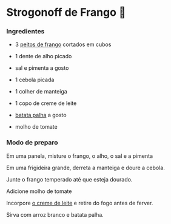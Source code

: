 # Strogonoff de Frango :chicken:

### Ingredientes

- 3 [peitos de frango](https://www.tudogostoso.com.br/receita/10254-fricasse-de-frango.html) cortados em cubos
- 1 dente de alho picado
- sal e pimenta a gosto
- 1 cebola picada

- 1 colher de manteiga

- 1 copo de creme de leite
- [batata palha](https://blog.tudogostoso.com.br/cardapios/receitas-faceis/receitas-com-batata-palha/) a gosto
- molho de tomate

### Modo de preparo

Em uma panela, misture o frango, o alho, o sal e a pimenta

Em uma frigideira grande, derreta a manteiga e doure a cebola.

Junte o frango temperado até que esteja dourado.

Adicione molho de tomate

Incorpore [o creme de leite](https://blog.tudogostoso.com.br/dicas-de-cozinha/creme-de-leite-fresco-caseiro-de-caixinha-e-mais/) e retire do fogo antes de ferver.

Sirva com arroz branco e batata palha.
